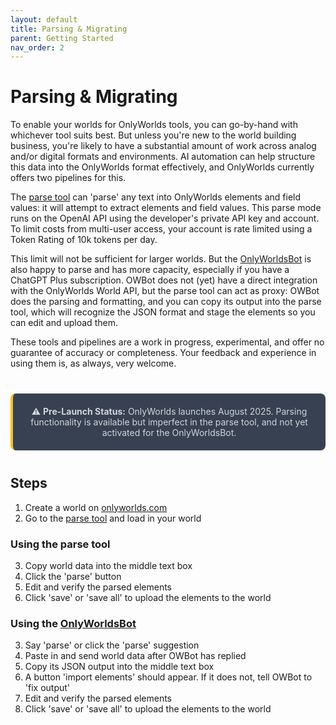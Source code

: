 ```yaml
---
layout: default
title: Parsing & Migrating
parent: Getting Started
nav_order: 2
---
```


# Parsing & Migrating

To enable your worlds for OnlyWorlds tools, you can go-by-hand with whichever tool suits best. But unless you're new to the world building business, you're likely to have a substantial amount of work across analog and/or digital formats and environments. AI automation can help structure this data into the OnlyWorlds format effectively, and OnlyWorlds currently offers two pipelines for this. 
 
The [parse tool](https://onlyworlds.com/parse_tool) can 'parse' any text into OnlyWorlds elements and field values: it will attempt to extract elements and field values. This parse mode runs on the OpenAI API using the developer's private API key and account. To limit costs from multi-user access, your account is rate limited using a Token Rating of 10k tokens per day.

This limit will not be sufficient for larger worlds. But the [OnlyWorldsBot](https://chatgpt.com/g/g-dydgDFnOz-onlyworldsbot) is also happy to parse and has more capacity, especially if you have a ChatGPT Plus subscription. 
OWBot does not (yet) have a direct integration with the OnlyWorlds World API, but the parse tool can act as proxy: OWBot does the parsing and formatting, and you can copy its output into the parse tool, which will recognize the JSON format and stage the elements so you can edit and upload them.

These tools and pipelines are a work in progress, experimental, and offer no guarantee of accuracy or completeness. Your feedback and experience in using them is, as always, very welcome.

<div style="text-align: center; margin: 40px 0; padding: 20px; background: #374151; border-radius: 8px; border-left: 4px solid #fbbf24;">
<p style="color: #d1d5db; margin: 0;">⚠️ <strong>Pre-Launch Status:</strong> OnlyWorlds launches August 2025. Parsing functionality is available but imperfect in the parse tool, and not yet activated for the OnlyWorldsBot.</p>
</div>


## Steps

1. Create a world on [onlyworlds.com](https://onlyworlds.com)
2. Go to the [parse tool](https://onlyworlds.com/parse_tool) and load in your world

### Using the parse tool

3. Copy world data into the middle text box
4. Click the 'parse' button
5. Edit and verify the parsed elements
6. Click 'save' or 'save all' to upload the elements to the world

### Using the [OnlyWorldsBot](https://chatgpt.com/g/g-dydgDFnOz-onlyworldsbot)
 
3. Say 'parse' or click the 'parse' suggestion
4. Paste in and send world data after OWBot has replied
5. Copy its JSON output into the middle text box
6. A button 'import elements' should appear. If it does not, tell OWBot to 'fix output'
7. Edit and verify the parsed elements
8. Click 'save' or 'save all' to upload the elements to the world


 